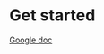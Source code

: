 # Get started

[Google doc](https://docs.google.com/document/d/1WD4ugEw9RF6_HfgS-Xilp__9Htba7K2m52_OLhVNU-8/edit?usp=sharing)
